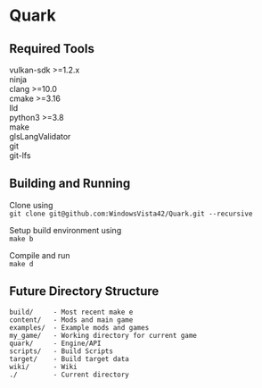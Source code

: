 # Quark
## Required Tools
vulkan-sdk >=1.2.x  
ninja  
clang >=10.0  
cmake >=3.16  
lld  
python3 >=3.8  
make  
glsLangValidator  
git  
git-lfs  

## Building and Running
Clone using  
```git clone git@github.com:WindowsVista42/Quark.git --recursive```

Setup build environment using  
```make b```

Compile and run  
```make d```

## Future Directory Structure
```
build/     - Most recent make e
content/   - Mods and main game
examples/  - Example mods and games
my_game/   - Working directory for current game
quark/     - Engine/API
scripts/   - Build Scripts
target/    - Build target data
wiki/      - Wiki
./         - Current directory
```
